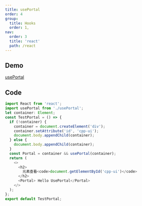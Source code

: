 ```yaml
---
title: usePortal
order: 4
group:
  title: Hooks
  order: 1,
nav:
  order: 3
  title: 'react'
  path: /react
---
```


## Demo

[usePortal](https://www.30secondsofcode.org/react/s/use-portal)

<code src="./index.tsx"></code>

## Code

```ts
import React from 'react';
import usePortal from './usePortal';
let container: Element;
const TestPortal = () => {
  if (!container) {
    container = document.createElement('div');
    container.setAttribute('id', 'cpp-ui');
    document.body.appendChild(container);
  } else {
    document.body.appendChild(container);
  }
  const Portal = container && usePortal(container);
  return (
    <>
      <h2>
        元素查看<code>document.getElementById('cpp-ui')</code>
      </h2>
      <Portal> Hello UsePortal</Portal>
    </>
  );
};
export default TestPortal;
```
